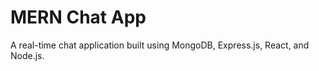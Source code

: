 # MERN Chat App

A real-time chat application built using MongoDB, Express.js, React, and Node.js.

